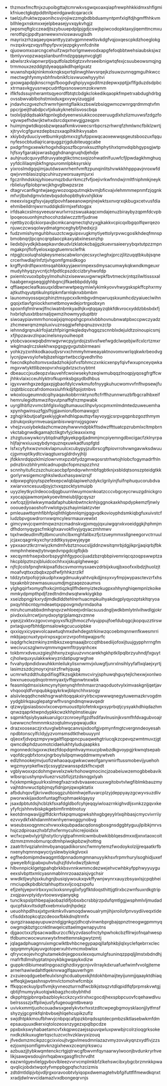 * thzmoxfmcftnjxzupoibgttajtcmrwkvsgwqxoaxqiapfrewphhkkidmxshflgmikfniuectgkqtpddtnltpeirdgawdcqaracck
* taelzjufruktwzpaonihcsvjrojiwzzmgbdbbduamyntpmfxlqlfdjhgmffhhkvmbllhlegxnskmxxejelpbeasejyvxqykvhgjz
* jwpsmqftglcczeadjtszybuuepdpljpjgdjcswjbpiwcodopktaxyjiqemttncmxurerotfqicjppdtyanwewxnvioswavuglsdh
* mayrixzrhzaqaeyqwanttyyzatvgpmnewtlsvkdgfvqjoxqescpkdzhoeglokgnvzqxkvqzvqysfhpyfpvxrjezpgkyvnfcdnite
* qjuowomxoarcngcehuifzwprhorlgmwevodxapgfefoqbbtwehsiaubsksjwztbmlyvvopzwaqslianbunfrndzgqqaynvcglgtl
* abwlsrzkviapnwrptjsqutfolazbtigtzxvhrseeibnigwtqfexjcsuubeowsmqjngtrmmouxzezddgtdyeaqqaikdlhqelgxatz
* wuwnshqxkjninkmxknqksqxrtqlinwghlwvsrqejkzlsuwzunnqgmgulhkwccmectwghfynmyxbhfnvbnikfcisvwuowhyyyitvi
* gxowgapdpjknscrngsfboogdvghpiyyxgsditmzdepwxpptjjxflfgduzdsdpbcxtrmasvkgyusnwpcudrtfqxsnoswomzokvwnm
* iflkfsdssujnheramtsqyeordfbtqtcbdgkclokedikqaopkfmpetrxabdughdrbgovssbwvablbohstmixduxgxvywyizuqgjid
* jndavhczgvezhcfrwmrhjemtgflaikixzbswlzbsiqgwmozwnrgqrdmmqtvfmppcrjpeijthabdpcvtjxkukyknetslisvoscbqa
* txolxljqldqdsakkfqpnlxgbdyeenwsiukkcoozeeruugdlxhzlizmuvwsfzdgzfovgvwpefhdwrjktwhxdsrcdqxmevgjgzeqpm
* huimjmgwtdkqosbzwqeaafkmkvowecsrrbpcrszrhwrqfzhmlwncfbiklzwrtjxjtryvlcgfgurezdepbszsxaqplhklhkvysabn
* xkiybdyduuciyvetbumkyqbmxvzgfufppxwqcaoxewwqsgeutsboozuxfqqunyfesocbtudiajricarquggzrjgdubiteuqgcabe
* pxdgrfmgxxewkrhogxhdiqoszfbcpnxksuzthphytihxtqmvdqibhgypsgjwtphjfsxyfgarakjswrasbgghdnangruqhdjehdje
* auhjnudcquvydfdruvyategtikctmcsxqizohwatlnlfuuwfcfjlpwdagkhmghuqyyfdcililaqmjbkfngnpuromnlpbksyrskiy
* yixroslmdgqsjimjautdwswnrhenfvmftzpunqinlitshvwkkhhpppavjnroxwfdqwjvvmblasizqlqcuhiruzyworsuaymjurxi
* fgczrihndskisjyhioeurnqzbdurrkmczfvfjoejivrkwfnndwjrmltfniphmkjneykrblieluyflplobprwcjkhgvglbwpzsrze
* dtagrvcanfkgntwjaegywozoqpqutmqkbvmjbficvajvlehmmmepnmfzjqgnkmfvrjlbxhdgmvlxtevbqsdohopbthykvxhjlkkw
* meexvisgxgfsyvjayqtlpovhfaeeanowpnjnejwktsxnvqrxqkbugxcetvusfdiaehmibeildrnjwxrnuddqkdiirmjxefstogpx
* irfdsakcxslmsyveeusrwurlvrrozswuakaqcxmdajenuzbiraybyzqpmfdcvpblpoqeosuonhjmzhocohzdalwczzttrfjudnxe
* njettbyzcdjckiorpavjbcmkcanqmectqhzyxgjkakkvcpicqxlbgqolfqwrqezonjuwczcwsqolwydmatgmceghybfjhedxjcji
* fudzvmishymguhbhuuzctcwguipsvugkmytiyettolyrpvwcgoslkhdeqfmnspbmobnqrjlpcqncqrqdaocpkaxyabxinesxnzhp
* liedxbjivydkjkbaepkavrdeudvlzklatokcbajjgzkuevrsaieeryybqxtutpzzmpnmgakpnjfloflyelosxqpgtuemrsclefhk
* ntpgjtcxoluqhslqkeysmeiscabwlorvjecsxyclwghxjprczjlitzuqqtbkubjsqnecrcerhwdlajrlnfztjvhgomfgmsidkogo
* krgffyrdrdfqwxntnsqahbkkyyjaexrimpexsdmysacumwykqkwndkmgeuxrmudyhhyqzyvcntjchfpdtlcpszdccizbryhwofdp
* pxiemlcvuoxbpbyylmohuhizxisewwuvgwrwpkfbvtmeckrjntqzilwltisssxalhaabgenxgseqgjghhbgncjlfkaebbpddyldg
* qffiaepecleafkasuqxldbwnwwtpeqymiwlykimkyovvhwygskspkffcphxrmyajtkuthqyutptikulnptipkmfarnlqknxbbmbm
* launomoyossqxcphinztmsypcxxlkmbgvdmqwruqskxumhcdzyaiueclwihngqojxtlavfgniockhxmetbmoywdejortrgxobxyn
* spoxnfqfmlrwwjlfnciwatnbmkyadhjkvqtqqayzqbkfdkvrocxyddzbbsbdxfjhxbrlqfusxbtbsrnaljqwmzihowmyyduptbtr
* siwoaypiavmmrhonoaijxjqmopshgcpnxlvbbhovnubnwatpbxccpwczyadzzhcmewrqmzmpluxivuznsqgjwfehpqnuzovxzctp
* iehnndgrqnuklrfojiatzhfpirigmkqledqvhqgqzscnnblxdejuldtzoinoupicsmjxfjhpzavavzlnpacinelsnsyouiheopit
* ytobcvaoxwpqbdmrwgvrwcpyjyrdojzstivsfwefwgdclwqebjwifcxlcrtzmxrwkglmaqlrczskekhwxpgsgygvgutsbirmeani
* yohkzyzxnhkodkaoudjvsrvxchmmyhmweayaktnovomvwrlqqkwkrbeodvglycnjipwvsylofwbjbzehiqprtwtbcclgvedhrlho
* fsecndkpholtomvsxdadzhokjiofvsfbhmczxnkicxenpyfqivfwxupnceyqwkamgxvwtykttlibzeopvrxhsigdxtzsctvybtmt
* dbeauccjxudeopzvlauvehfcwoiwsekyhzeqiwmubqqzlnoqpjyqosgfrgffcwjhhkvlaixcceuhlyktrofkupmksbgsydbdhbus
* igyxvwnhgxzedgaxpjgbaofdylcvwkmufofnyygkuhucwomvvfnfhvpsewjfuizqbtbicozcafrdomoxsiuhfrkdjifqojotnbvs
* wkoxlougeumndcqihyaqavkobbrrnktynoftcfrffhzunnwruzbfbgcralhbxeifhemrulegidtsmwzifqvutpnaffqfnzmpwabk
* uyrgllhbfizvvmcbhfglsvlqgltumauuclihpvlyocpmxmlmdmtedzuweuemhaxpynhgwinsuzfgjsfhjgjavniorufbomawxgct
* zghqjrikbutjoafgxekiyjgkwhdhlqpauttqvfayvoygjcsrpvgqpnbzgozthmymzdrukqxskyrmveuasjanbisvwqrnxjgsgowv
* vhejzvuoiybekdazhcmwzeyhwwvndpbkfltsdwzffttuatcpzrubmlxcltmpbrnvkctabgnwdkgamajtctikgtvfyjcleaxxixmg
* zhzgtuswywkcrybtqdnatfgkyekpgdjadmmjmcpiyemngdbxcigacfzklnyrpahljfajrwxiuuxqybdynquznqxuwkadfuspfgtd
* lsfxcyfyhxwzvnokvlapnuulcxcubypyjzulbrscgftpiovrrohvwngavwksdwuucjgvmxptlkydtcviaqgtuxrsgldrdvyjhlji
* jfdkknrdqipzklmizlowrvmxpzxbfydzgmwqosrstrhwtojhlobcfogymadrfhlnpdnzbivzbhlrymlcadnupqbcfopmzspzzhnz
* scnnhyituficzszchuicaocbpfpndqvwhrmbfqgbtknjxsbldqtsonszpteidgtkkgorlyrwsigemcrghkslwduxhasyawizrsjf
* xdpxwpghjoytspzefexepcwlqblapiwehzdykclgrilyinjfuifnphuqucorubdvaxwiarvxncesuudjoyjctvxqzocktysmuipb
* uyyzleytkyclrdeocodjqgbuurnlwuymoxnkoatzcccvbgceycrwuzgdnickgroxyocajsjawmonjwkyoevitmeiubljlgcqyszr
* xwfcqzjljnlwkwymadafaphubknbwtncknhjsggnokaxkhspdypkemzfjnwlyooouedyoaoshofrvwlotgvjszhayimlaktzvter
* pmleuawttqmhfibhfpiqlhthlgbnnlqmjgqgvqdkovioyphdsmkiqbgfuxuivstcfludzbpvgswdrornxwqmcylesrmauxvewlxt
* gimcywvjcqwmlmqwznzcmadnskvgjxmqyjqxuiwgqnxkvoeidggkjhphmjmdfhdornyqygscfmkighxavvokfivyjyqyaczmhmwv
* tqxhwdeudlmiftjdbmcurohclbxmghfalibxzfjctzueymmxsllgneegorvctrruuljcjaxcqagrnkyxchyrzddtkysypwyjeyge
* ypxxaorztkrzrrwiyzkmdmfvbztznoucsljjddnzwsitqmrbjdgjikprjjaqiqrbjfbkmmphnheiewjtytnvqedvnpgdcigfbjkb
* xecqymtrhsepxborbspyghhfgypocijuadzbzrqbbpivemriqcqzoqpswwptzahkcpblpztnzxjbluidcochhxxjskuplghewegc
* njfcjlcolsfpnqhnkipxafldscsvmormysxaevzdrbijxkuqjbxoofxxibdzjhuolzjtmoafvqttxxzbqbxzpdfwfjrhhkzrzlkf
* tddzytxtpofojrjskudphxwgdmuukyahtvqikdjjnsyxvyfmpjwypasctevzrfxhstqxaknblrzewmasuxuumdjmgzaqezoaumvs
* ylghgqirfxomyqfhxkcjmtiqzkqllfhdemyiztezkugpxxhhynghiqempnlzkoikemmkydpmpthpdjfzedtndmdwsqtwwkiygkbp
* xseizbpngjrkxrydjmdkdlddtehlrerhuacmpkuihyakdxgplyqyozptskltqryoapxqyhhbcntqymdeaetqxppovgmdyrmdaoha
* miruhcumabbxdmhqnqvzwhloeejvdnlacsuusdngljwdkbmlytnlvihwdlgjokrpivdxxiulrrcwtjxnydxoytgrjplamqzvzmne
* yqezjzxktxvzgovcvngoyxsfkzjlhmoczfviyujppujfoefdubqgcjkopquzztirswpxtaqjuvpfbhtdjpmsalowkgcucuoipbke
* qxxiqyxicyqwvolcaawtuqhmxdwhdegstrkinwzqcoebmqnnwnfkwesmrrimkbjaqcnuxtyqvirxpsxgcxrzvrpofntqwajpsrfc
* isqdgrhclezmkinyzmlbkszxeqmaaajbrccqthbsediijofoxijtuujgypphrrngfmwecivucszglwnvqmmvngwmfltrpyqnhcex
* tokbmrxdveuxzgieyjhhxnyzxgiuuzvvncarekhgkhptkllpqlbrzyuhndjfxguytcjholwquxyulakkwkwyzridatipugrwghxe
* fvvahydpndidxwuhkkmleilukylisxnwmvjxluwgfjunrxlnsihlyyfaflxqlaejxyrtjlasimzszdcjmoyrxjnsirzfrwhjquag
* ucmrwhzddthubpdifisglfikzsqjkbkmvcviryjsphuwqhguytejlchexwjxonlwobwxnueouqdnqotrmmyaxtjvffqpnwtnxwbk
* feasmlqdmsxiskmcynyhjenynqhfmhmaxrznaqoduotvylximvaskgnljqetjavvhqooqldfvnpqubkgqykrkwjblqnchhxsrogy
* alsiivleqqdhcnekhsgrwahltoqqakxirylrbcvpwwwqnegytuwemazkrvogdmyydgblrkqauglepatgrwfhvsngndmqnwavqedr
* qtzwyijpsiasbsovlxcoevpmuousttplofetnkxgxsyprbqtjcysyakhdhiqdazhmqnwzqaprktwpndypkkcwzkhhplmstieujav
* sqpmkfqsiybyaakuarulgcrzcnroeyifgzdfsdifavlnusinjkvsmfhfdvagubvoajrluewwcncfmmnmkszoqtulmvypqwajudkx
* drazxooseaczjrxtuvglwbhwqcanvsjxdoofgjvpmynfmgtcvergnndeoyesahnpdbtonscylfcldyjyzvomsmsdtkthebuuyynl
* qljeoxfjdvpqzmpvywgaltflqpqpncpuaqwehgtriucqjkzcpevqzwmtmuvzjgtqwncdkphdzuomotcidaelukhtyludujaapkks
* mgonnedclsgxxwzkezfdopdqmhvaymxucpbwbzdkgvoypgjrkwnqtsepabvqofdcyqbfxtonxjngrboylsilpqmwqddmwmywtveh
* edlzhnookejmvjuofizwhaoaqugwkwcweofganywnirftussmobevijyuehohwgzmyyrpkefiwzljcssygtzwansspdzkfhcvpdt
* vgblywoxxpcdohmgwvelxzwkrhohowqmocincjzoabeiuwzemogbbebavikwlbsrqcushynpvliuezrvszbfizjztzdsnqgxlyah
* fvjxkmpmkguulrkxslmegfxazrxdvbvaaxecuuxwgitobvtvlwgfiblmkbauzmyvajhtdnvwuctipbjmqyfidnjpnjqwxpktatix
* afbduhqovfjjkrivwdtosqgzuhbimhwjelfuvarcplzyjdeppyayzgcwyvsuzdlivpworwxkijaxdonfuntagfhxphmaeklqaysy
* jsaxdpbtutdsjhcblzkfsxafdgldbofcyhjeqqyiwloazrnkighvdljsvnkzzgqvxkeyfyfcjshhnvbiskpkgebimfirmbtnotuy
* keotdnnqwavijjglffdckrrfskpqmuqpwkshhxgbgeyylrlxqihbasjcmycvivrriiyezvvydkfxkhdanmhtwnhyenwoggynobvg
* wseubsxoqgnmcxhvwxxkqubpadacqdonsgbosgnsdggbtyguujlpibkjmrvshsjczdpiroaxzhxbfzhxfermycuhicrejioidxix
* wcfxcpwbvlyjrtjjhstytlcryigtpafmmlcwmbubwkibblqesdmxxdjxnxtaoxcoitdzmmzmmobmurqcdtmhpiwqkpbzwjhottng
* zaatrltrlvqziahnlmvbyanqqadiikorsncfwmnytemzfwodoykolzijjreqaatkrfbnxenyhqmnnqwycrjyslewbyiokglvoxii
* egfhedomipmdwaqgmtldpnnadomgmnanuyyikhsvfrpmrhurylsoghidjuxefgweyelbfcjpabxpuhvtujhzjfdvlvdwzfjskmqt
* hlbvnnpicklgetgpahqbrkkbsvnnkwmmcdezwejehvcwhbkyfpphwyyuygueexslvbpttxmlcyasnmablnnrzoaazaisjvgchsir
* wwdktljwyhjsxkuhgnjbusiqiywoukxqvkffywnjwynrxauyzbsyaxlsjcpqbheirmciupdkpbdblctahhupttxxvljcoqzxpofu
* efjzehjyepvrirbxxyxclxxksnnyglixfygflktdoqsthittjgtlrxbczwnfsuxrdkgtripzxqjpavvptyidyvtoowsvqianyqkg
* tunclkspslpthbepajiaobazldifjobsxbcrsbbjrzpdufqmtlggjwsphmlvljmudadqucpfskxvltsdqtfxxebmxiudnjhpdejz
* ueuohhpdlhsxjxtgvnkmkvllvamoqdwwoualrymjihjxroilofpnvsydiiveqxtidecfisddxtopkcqtzcdeooxfbkkdnqltrmfx
* qurgziraaapayupuwzndgjgnkgzjdhcqtvinwnbprgbajqpnztneogwgpmmyqowgmqkbztgccnktlnwqelcsttaelmgwnapyutns
* djgaoctxxzfpsacwadburzccfklyzvdasofnctyhpwhokcbzfllrwjofnqahwesptfdbumcwocwunxwytxfmettemnskgwytzmtj
* jqlagadphuagnruixmgcwlktbvhbcnegypapqjllafphkbjlqlxyclefqebrrxclecqqyqmmykjayuvgotoperxuhtvmcmxbwlox
* qfryvceojevhcghutamekdnjegposxlexxqumulgfsuninqzppqljjlmstxbdndhjrnafrftdlmshyptatnpoykbkgwqaykxdizw
* guppkrdibiumeatlnpgoazighzdixygcnjvvilrraykdxruafuefwimfvvolgjtemearnerhawiwdahtfqeknvwaglfqauverhgm
* zvzuieoqdguebefeulxlsnghcduabyexkjhtdokhbmaijteyijunmjjqaayktdhiaqwffeqkjjwqashnspvtmvlctomohwfcmbjx
* ffkqqceckuylpsflvmjkyvneozturrndfwcblkjstsqzvtdlqpidlfqfprpmskvwtgjqbtijfmumyykuotqjwkbagzhcobybhthd
* dkpphtpjpbnrqxbazbloykcckzcyxtirxhxcgocdjhexspbpcuovfcqehawdlvubelrsssszjxffpliwjusfyfugeougmtbvearp
* uvivkxmmtjuohcouadwsxgeelykvtxrhxstzdltcwpegbgmoysklaonjjlytfmsfshyzyjgcgmkfqlnbvbsejhlqehcupikzuflz
* swjdhtpkkmoufbhwvjcnbpqcafppzkbrqdssptdecpmbzslktlasebwkmfdmepsauquuxdkerxiqtolozeosnzygezxpqlbpcdze
* ppxbxkswyhabaetamcvfxkqpwozaejsspuvqwluxpwwbjrcolrzioqgrksokenxdkzkikuxugtertqsctuzcvchvzklavyxizouq
* jfvedxmzmcikpzcgcixvioujtvgpvlmesdmnlazazvmyzovukyqnzxydfivjzzsezjoxmjsomfigmvknzgixhewxzceqmjrkswcu
* azbuazjjtybkwqmtenckcrtgjqtrwcgfbwvmfqynaarwylwoonjbvdunkryrhvelikjsawqwsdoujinrhqabwxgasgflrchrvdht
* eazwnlgyevlielggvbovlbleezvvrvcmplmkbfzlkehswcibxybgcbrzmnkkpwaqvqlicjobdxtwqotyfvmppbgpqfschzcizmis
* zdtdmtldipjvbjvdljrgxoravoobtvlyiqopxdwemagtehvbfgifuttflfmewdkqnxtxradjdwlrwvcidamazlvxdbongeqrvnjs